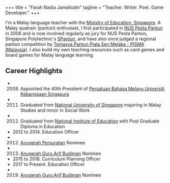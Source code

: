 +++
title = "Farah Nadia Jamalludin"
tagline = "Teacher. Writer. Poet. Game Developer."
+++

I'm a Malay language teacher with the [Ministry of Education, Singapore](https://www.moe.gov.sg). A Malay quatrain (pantun) enthusiast, I first participated in [NUS Pesta Pantun](https://www.instagram.com/pestapantunsg/) in 2006 and is now involved regularly as jury for NUS Pesta Pantun, Singapore Polytechnic's [SPantun](https://www.instagram.com/spantunsg/), and have also once judged a regional pantun competition by [Temasya Pantun Piala Seri Melaka - PISMA (Malaysia)](https://www.instagram.com/temasya_pantun_pisma/). I also build my own teaching resources such as card games and board games for Malay language learning.

## Career Highlights

- 2008. Appointed the 40th President of [Persatuan Bahasa Melayu Universiti Kebangsaan Singapura](https://pbmuks.org)
- 2011. Graduated from [National University of Singapore](https://www.nus.edu.sg) majoring in Malay Studies and minor in Social Work
- 2012. Graduated from [National Institute of Education](https://www.nie.edu.sg) with Post Graduate Diploma in Education
- 2012 to 2014. Education Officer
- 2012. [Anugerah Persuratan](https://www.mbms.sg/en/anugerah-persuratan/anugerah-persuratan) Nominee
- 2013. [Anugerah Guru Arif Budiman](https://www.mbms.sg/en/agab/anugerah-guru-arif-budiman) Nominee
- 2015 to 2016. Curriculum Planning Officer
- 2017 to Present. Education Officer
- 2019. [Anugerah Guru Arif Budiman](https://www.mbms.sg/en/agab/anugerah-guru-arif-budiman) Nominee